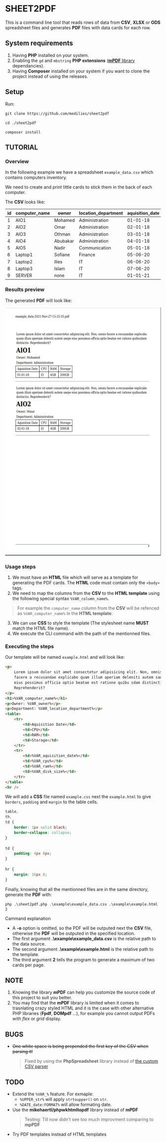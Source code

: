 # SHEET2PDF
This is a command line tool that reads rows of data from **CSV**, **XLSX** or **ODS** spreadsheet files and generates **PDF** files with data cards for each row.

## System requirements

1. Having **PHP** installed on your system.
2. Enabling the `gd` and `mbstring` **PHP extensions** ([**mPDF** library](https://mpdf.github.io/about-mpdf/requirements-v7.html) dependancies).
3. Having **Composer** installed on your system if you want to clone the project instead of using the releases.

## Setup
Run:
```text
git clone https://github.com/medilies/sheet2pdf
```

```text
cd ./sheet2pdf
```

```text
composer install
```

## TUTORIAL

### Overview

In the following example we have a spreadsheet `example_data.csv` which contains computers inventory.

We need to create and print little cards to stick them in the back of each computer.

The **CSV** looks like:

  | id  | computer_name | owner    | location_department | aquisition_date | cpu    | ram   | disk_size |
  | --- | ------------- | -------- | ------------------- | --------------- | ------ | ----- | --------- |
  | 1   | AIO1          | Mohamed  | Administration      | 01-01-18        | I3     | 4GB   | 200GB     |
  | 2   | AIO2          | Omar     | Administration      | 02-01-18        | I3     | 4GB   | 200GB |
  | 3   | AIO3          | Othman   | Administration      | 03-01-18        | I3     | 4GB   | 200GB     |
  | 4   | AIO4          | Abubakar | Administration      | 04-01-18        | I3     | 4GB   | 200GB     |
  | 5   | AIO5          | Nadir    | Communication       | 05-01-18        | I3     | 4GB   | 200GB     |
  | 6   | Laptop1       | Sofiane  | Finance             | 05-06-20        | I3     | 4GB   | 200GB     |
  | 7   | Laptop2       | Ilies    | IT                  | 06-06-20        | Ryzen5 | 16GB  | 1TB       |
  | 8   | Laptop3       | Islam    | IT                  | 07-06-20        | Ryzen5 | 16GB  | 1TB       |
  | 9   | SERVER        | none     | IT                  | 01-01-21        | Xeon   | 128GB | 64TB      |

### Results preview

The generated **PDF** will look like:

<div align="center">
    <img src="./example/example_data-2021-Nov-27-15-25-55.png" alt="Generated PDF first page" height="800" />
</div>

### Usage steps

1. We must have  an **HTML** file which will serve as a template for generating the PDF cards. The **HTML** code must contain only the `<body>` tags.
2. We need to map the columns from the **CSV** to the **HTML template** using the following special syntax `%VAR_column_name%`.
> For example the `computer_name` column from the **CSV** will be refenced as `%VAR_computer_name%` in the **HTML template**:
3. We can use **CSS** to style the template (The stylesheet name **MUST** match the HTML file name).
4. We execute the CLI command with the path of the mentionned files.

### Executing the steps

Our template will be named `example.html` and will look like:

```html
<p>
    Lorem ipsum dolor sit amet consectetur adipisicing elit. Non, omnis
    facere a recusandae explicabo quam illum aperiam deleniti autem saepe
    eius possimus officia optio beatae est ratione quibu sdam distinctio.
    Reprehenderit?
</p>
<h1>%VAR_computer_name%</h1>
<p>Owner: %VAR_owner%</p>
<p>Department: %VAR_location_department%</p>
<table>
    <tr>
        <td>Aquisition Date</td>
        <td>CPU</td>
        <td>RAM</td>
        <td>Storage</td>
    </tr>
    <tr>
        <td>%VAR_aquisition_date%</td>
        <td>%VAR_cpu%</td>
        <td>%VAR_ram%</td>
        <td>%VAR_disk_size%</td>
    </tr>
</table>
<hr />
```

We will add a **CSS** file named `example.css` next the `example.html` to give `borders`, `padding` and `margin` to the table cells.
```css
table,
th,
td {
    border: 1px solid black;
    border-collapse: collapse;
}

td {
    padding: 4px 8px;
}

hr {
    margin: 16px 0;
}
```

Finally, knowing that all the mentionned files are in the same directory, generate the **PDF** with:

```text
php .\sheet2pdf.php .\example\example_data.csv .\example\example.html 2
```

Cammand explanation

- A **-o** option is omitted, so the PDF will be outputed next the **CSV** file, otherwise the **PDF** will be outputed in the specified location.
- The first argument **.\example\example_data.csv** is the relative path to the data source.
- The second argument **.\example\example.html** is the relative path to the template.
- The third argument **2** tells the program to generate a maximum of two cards per page.

## NOTE

1. Knowing the library **mPDF** can help you customize the source code of this project to suit you better.
2. You may find that the **mPDF** library is limited when it comes to trasnlating crazy styled HTML and it is the case with other alternative PHP libraries (**Fpdf**, **DOMpdf** ...), for example you cannot output PDFs with _flex_ or _grid_ display.

## BUGS

-   ~~One white space is being prepended the first key of the CSV when parsing it!~~
    > Fixed by using the **PhpSpreadsheet** library instead of [the custom CSV parser](https://github.com/medilies/sheet2pdf/commit/536978593a4fa6ec28b265f0c19526a7363021ec#diff-9aaba009e17d6fe971f53cd683e9e617e9bcbf94d7e053ed0d60480d27c2d7baL73)

## TODO

-   Extend the `%VAR_%` feature. For exmaple:
    -   `%UPPER_str%` will apply `strtoupper()` on `str`.
    -   `%DATE_date:FORMAT%` will allow formating date.
-   Use the **mikehaertl/phpwkhtmltopdf** library instead of **mPDF**
    > Testing: Till now didn't see too much improvment comparing to **mpPDF**
-   Try PDF templates instead of HTML templates

